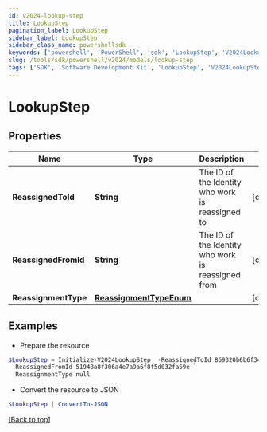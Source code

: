 ```yaml
---
id: v2024-lookup-step
title: LookupStep
pagination_label: LookupStep
sidebar_label: LookupStep
sidebar_class_name: powershellsdk
keywords: ['powershell', 'PowerShell', 'sdk', 'LookupStep', 'V2024LookupStep']
slug: /tools/sdk/powershell/v2024/models/lookup-step
tags: ['SDK', 'Software Development Kit', 'LookupStep', 'V2024LookupStep']
---
```


# LookupStep

## Properties

| Name | Type | Description | Notes |
| --- | --- | --- | --- |
| **ReassignedToId** | **String** | The ID of the Identity who work is reassigned to | [optional] |
| **ReassignedFromId** | **String** | The ID of the Identity who work is reassigned from | [optional] |
| **ReassignmentType** | [**ReassignmentTypeEnum**](reassignment-type-enum) |  | [optional] |

## Examples

- Prepare the resource

```powershell
$LookupStep = Initialize-V2024LookupStep  -ReassignedToId 869320b6b6f34a169b6178b1a865e66f `
 -ReassignedFromId 51948a8f306a4e7a9a6f8f5d032fa59e `
 -ReassignmentType null
```

- Convert the resource to JSON

```powershell
$LookupStep | ConvertTo-JSON
```

[[Back to top]](#)
